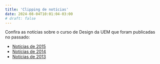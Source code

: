 ```yaml
---
title: 'Clipping de notícias'
date: 2024-08-04T10:01:04-03:00
# draft: false
---
```


Confira as notícias sobre o curso de Design da UEM que foram publicadas no passado:

*   [Notícias de 2015](</clipping2015/> "Notícias de 2015")
*   [Notícias de 2014](</clipping2014/> "Notícias de 2014")
*   [Notícias de 2013](</clipping2013/> "Notícias de 2013")